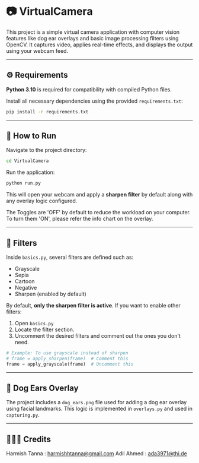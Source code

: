 # 📷 VirtualCamera

This project is a simple virtual camera application with computer vision features like dog ear overlays and basic image processing filters using OpenCV. It captures video, applies real-time effects, and displays the output using your webcam feed.

---

## ⚙️ Requirements

**Python 3.10** is required for compatibility with compiled Python files.

Install all necessary dependencies using the provided `requirements.txt`:

```bash
pip install -r requirements.txt
```

---

## 🚀 How to Run

Navigate to the project directory:

```bash
cd VirtualCamera
```

Run the application:

```bash
python run.py
```

This will open your webcam and apply a **sharpen filter** by default along with any overlay logic configured. 

The Toggles are 'OFF' by default to reduce the workload on your computer. To turn them 'ON', please refer the info chart on the overlay.

---

## 🎨 Filters

Inside `basics.py`, several filters are defined such as:

- Grayscale
- Sepia
- Cartoon
- Negative
- Sharpen (enabled by default)

By default, **only the sharpen filter is active**. If you want to enable other filters:

1. Open `basics.py`
2. Locate the filter section.
3. Uncomment the desired filters and comment out the ones you don't need.

```python
# Example: To use grayscale instead of sharpen
# frame = apply_sharpen(frame)  # Comment this
frame = apply_grayscale(frame)  # Uncomment this
```

---

## 🐶 Dog Ears Overlay

The project includes a `dog_ears.png` file used for adding a dog ear overlay using facial landmarks. This logic is implemented in `overlays.py` and used in `capturing.py`.

---

## 👨🏻‍💻 Credits

Harmish Tanna : harmishhtanna@gmail.com
Adil Ahmed : ada3971@thi.de
